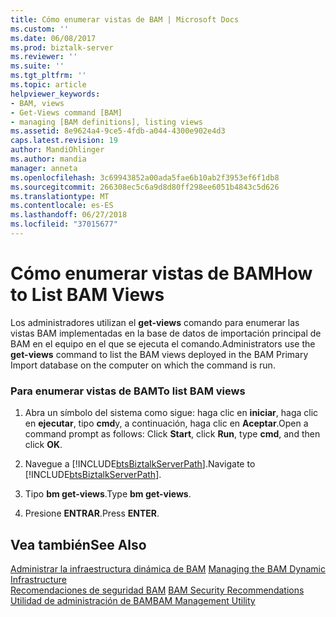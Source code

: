 ```yaml
---
title: Cómo enumerar vistas de BAM | Microsoft Docs
ms.custom: ''
ms.date: 06/08/2017
ms.prod: biztalk-server
ms.reviewer: ''
ms.suite: ''
ms.tgt_pltfrm: ''
ms.topic: article
helpviewer_keywords:
- BAM, views
- Get-Views command [BAM]
- managing [BAM definitions], listing views
ms.assetid: 8e9624a4-9ce5-4fdb-a044-4300e902e4d3
caps.latest.revision: 19
author: MandiOhlinger
ms.author: mandia
manager: anneta
ms.openlocfilehash: 3c69943852a00ada5fae6b10ab2f3953ef6f1db8
ms.sourcegitcommit: 266308ec5c6a9d8d80ff298ee6051b4843c5d626
ms.translationtype: MT
ms.contentlocale: es-ES
ms.lasthandoff: 06/27/2018
ms.locfileid: "37015677"
---
```

# <a name="how-to-list-bam-views"></a><span data-ttu-id="569ff-102">Cómo enumerar vistas de BAM</span><span class="sxs-lookup"><span data-stu-id="569ff-102">How to List BAM Views</span></span>
<span data-ttu-id="569ff-103">Los administradores utilizan el **get-views** comando para enumerar las vistas BAM implementadas en la base de datos de importación principal de BAM en el equipo en el que se ejecuta el comando.</span><span class="sxs-lookup"><span data-stu-id="569ff-103">Administrators use the **get-views** command to list the BAM views deployed in the BAM Primary Import database on the computer on which the command is run.</span></span>  
  
### <a name="to-list-bam-views"></a><span data-ttu-id="569ff-104">Para enumerar vistas de BAM</span><span class="sxs-lookup"><span data-stu-id="569ff-104">To list BAM views</span></span>  
  
1. <span data-ttu-id="569ff-105">Abra un símbolo del sistema como sigue: haga clic en **iniciar**, haga clic en **ejecutar**, tipo **cmd**y, a continuación, haga clic en **Aceptar**.</span><span class="sxs-lookup"><span data-stu-id="569ff-105">Open a command prompt as follows: Click **Start**, click **Run**, type **cmd**, and then click **OK**.</span></span>  
  
2. <span data-ttu-id="569ff-106">Navegue a [!INCLUDE[btsBiztalkServerPath](../includes/btsbiztalkserverpath-md.md)].</span><span class="sxs-lookup"><span data-stu-id="569ff-106">Navigate to [!INCLUDE[btsBiztalkServerPath](../includes/btsbiztalkserverpath-md.md)].</span></span>  
  
3. <span data-ttu-id="569ff-107">Tipo **bm get-views**.</span><span class="sxs-lookup"><span data-stu-id="569ff-107">Type **bm get-views**.</span></span>  
  
4. <span data-ttu-id="569ff-108">Presione **ENTRAR**.</span><span class="sxs-lookup"><span data-stu-id="569ff-108">Press **ENTER**.</span></span>  
  
## <a name="see-also"></a><span data-ttu-id="569ff-109">Vea también</span><span class="sxs-lookup"><span data-stu-id="569ff-109">See Also</span></span>  
 <span data-ttu-id="569ff-110">[Administrar la infraestructura dinámica de BAM](../core/managing-the-bam-dynamic-infrastructure.md) </span><span class="sxs-lookup"><span data-stu-id="569ff-110">[Managing the BAM Dynamic Infrastructure](../core/managing-the-bam-dynamic-infrastructure.md) </span></span>  
 <span data-ttu-id="569ff-111">[Recomendaciones de seguridad BAM](../core/bam-security-recommendations.md) </span><span class="sxs-lookup"><span data-stu-id="569ff-111">[BAM Security Recommendations](../core/bam-security-recommendations.md) </span></span>  
 [<span data-ttu-id="569ff-112">Utilidad de administración de BAM</span><span class="sxs-lookup"><span data-stu-id="569ff-112">BAM Management Utility</span></span>](../core/bam-management-utility.md)